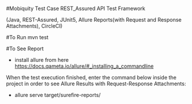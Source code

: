 #Mobiquity Test Case
REST_Assured API Test Framework 

(Java, REST-Assured, JUnit5, Allure Reports(with Request and Response Attachments), CircleCI)

#To Run
mvn test

#To See Report
- install allure from here https://docs.qameta.io/allure/#_installing_a_commandline

When the test execution finished, enter the command below inside the project in order to see Allure Results with Request-Response Attachments:

- allure serve target/surefire-reports/